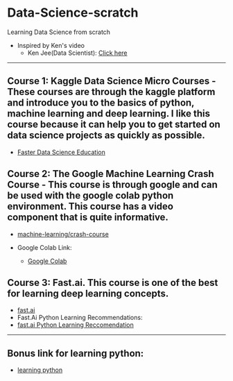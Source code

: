 # Data-Science-scratch
Learning Data Science from scratch<br>

* Inspired by Ken's video<br>
  * Ken Jee(Data Scientist): <a href="https://www.youtube.com/watch?v=Ip50cXvpWY4" target="_blank">Click here</a><br>
  
---

## Course 1: Kaggle Data Science Micro Courses - These courses are through the kaggle platform and introduce you to the basics of python, machine learning and deep learning. I like this course because it can help you to get started on data science projects as quickly as possible.
 * <a href="https://www.kaggle.com/learn/overview" target="_blank">Faster Data Science Education</a>
 
## Course 2: The Google Machine Learning Crash Course - This course is through google and can be used with the google colab python environment. This course has a video component that is quite informative.
* <a href="https://developers.google.com/machine-learning/crash-course" target="_blank">machine-learning/crash-course</a>

* Google Colab Link:
  * <a href="https://colab.research.google.com/notebooks/intro.ipynb#recent=true" target="_blank">Google Colab</a>
    
## Course 3: Fast.ai. This course is one of the best for learning deep learning concepts.
* <a href="https://www.fast.ai/" target="_blank">fast.ai</a>
* Fast.Ai Python Learning Recommendations:
* <a href="https://forums.fast.ai/t/recommended-python-learning-resources/26888" target="_blank">fast.ai Python Learning Reccomendation</a>

---

## Bonus link for learning python:
* <a href="https://wiki.python.org/moin/BeginnersGuide/Programmers" target="_blank">learning python</a>

